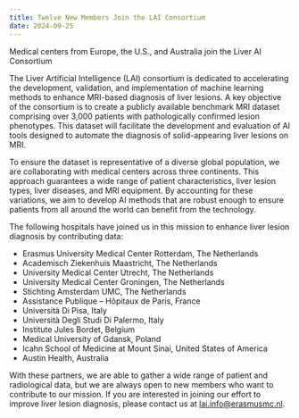 ```yaml
---
title: Twelve New Members Join the LAI Consortium 
date: 2024-09-25
---
```


Medical centers from Europe, the U.S., and Australia join the Liver AI Consortium 

<!--more-->

The Liver Artificial Intelligence (LAI) consortium is dedicated to accelerating the development, validation, and implementation of machine learning methods to enhance MRI-based diagnosis of liver lesions. A key objective of the consortium is to create a publicly available benchmark MRI dataset comprising over 3,000 patients with pathologically confirmed lesion phenotypes. This dataset will facilitate the development and evaluation of AI tools designed to automate the diagnosis of solid-appearing liver lesions on MRI. 

 

To ensure the dataset is representative of a diverse global population, we are collaborating with medical centers across three continents. This approach guarantees a wide range of patient characteristics, liver lesion types, liver diseases, and MRI equipment. By accounting for these variations, we aim to develop AI methods that are robust enough to ensure patients from all around the world can benefit from the technology. 

 

The following hospitals have joined us in this mission to enhance liver lesion diagnosis by contributing data: 

- Erasmus University Medical Center Rotterdam, The Netherlands 
- Academisch Ziekenhuis Maastricht, The Netherlands 
- University Medical Center Utrecht, The Netherlands 
- University Medical Center Groningen, The Netherlands 
- Stichting Amsterdam UMC, The Netherlands 
- Assistance Publique – Hôpitaux de Paris, France 
- Università Di Pisa, Italy 
- Università Degli Studi Di Palermo, Italy 
- Institute Jules Bordet, Belgium 
- Medical University of Gdansk, Poland 
- Icahn School of Medicine at Mount Sinai, United States of America
- Austin Health, Australia

 

With these partners, we are able to gather a wide range of patient and radiological data, but we are always open to new members who want to contribute to our mission. If you are interested in joining our effort to improve liver lesion diagnosis, please contact us at lai.info@erasmusmc.nl. 

 